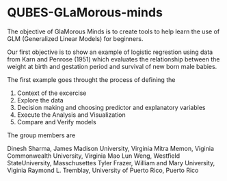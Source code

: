 # QUBES-GLaMorous-minds

The objective of GlaMorous Minds is to create tools to help learn the use of GLM (Generalized Linear Models) for beginners. 

Our first objective is to show an example of logistic regrestion using data from Karn and Penrose (1951) which evaluates the relationship between the weight at birth and gestation period and survival of new born male babies.

The first example goes throught the process of defining the
1. Context of the excercise
2. Explore the data
3. Decision making and choosing predictor and explanatory variables
4. Execute the Analysis and Visualization  
5. Compare and Verify models 

The group members are

  Dinesh Sharma, James Madison University, Virginia
  Mitra Memon, Viginia Commonwealth University, Virginia
  Mao Lun Weng,  Westfield StateUniversity, Masschusettes
  Tyler Frazer, William and Mary University, Viginia
  Raymond L. Tremblay, University of Puerto Rico, Puerto Rico
